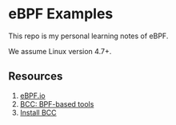 # eBPF Examples

This repo is my personal learning notes of eBPF.

We assume Linux version 4.7+.

## Resources

1. [eBPF.io](https://ebpf.io/)
2. [BCC: BPF-based tools](https://github.com/iovisor/bcc)
3. [Install BCC](https://github.com/iovisor/bcc/blob/master/INSTALL.md)



